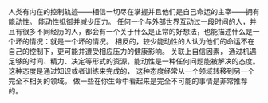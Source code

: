 人类有内在的控制轨迹——相信一切尽在掌握并且他们是自己命运的主宰——拥有能动性。
能动性抵御并减少压力。
任何一个与外部世界互动过一段时间的人，并且有很多不同经历的人，都会有一个关于什么是正常的好想法，也能描述什么是一个坏的情况：就是一个坏的情况。
相反的，较少能动性的人认为他们的命运不在自己的控制下，更可能并遭受相应压力的健康影响。
关联上自信因素，
通过机遇足够的时间、精力、决定等形式的资源，能动性是一种任何问题能被解决的态度。
这种态度是通过知识或者训练来完成的，
这种态度经常从一个领域转移到另一个完全不相关的领域。
做一些在你生命中看起来是完全不可能的事情是非常推荐的。
